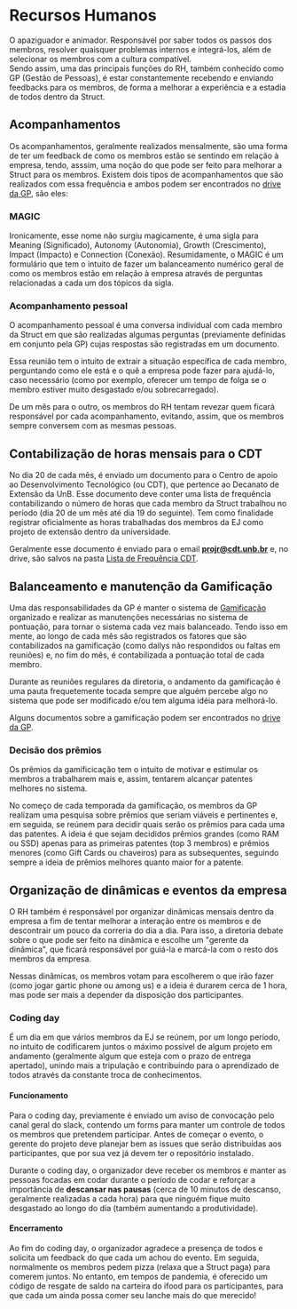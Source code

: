 # Recursos Humanos

O apaziguador e animador. Responsável por saber todos os passos dos membros, resolver quaisquer problemas internos e integrá-los, além de selecionar os membros com a cultura compatível.  
Sendo assim, uma das principais funções do RH, também conhecido como GP (Gestão de Pessoas), é estar constantemente recebendo e enviando feedbacks para os membros, de forma a melhorar a experiência e a estadia de todos dentro da Struct.

## Acompanhamentos

Os acompanhamentos, geralmente realizados mensalmente, são uma forma de ter um feedback de como os membros estão se sentindo em relação à empresa, tendo, asssim, uma noção do que pode ser feito para melhorar a Struct para os membros. Existem dois tipos de acompanhamentos que são realizados com essa frequência e ambos podem ser encontrados no [drive da GP](https://drive.google.com/drive/folders/1UjkJRqE3zGmMZ60WlP9BVEF7h_FpHVNd?usp=sharing), são eles:

### MAGIC

Ironicamente, esse nome não surgiu magicamente, é uma sigla para Meaning (Significado), Autonomy (Autonomia), Growth (Crescimento), Impact (Impacto) e Connection (Conexão). Resumidamente, o MAGIC é um formulário que tem o intuito de fazer um balanceamento numérico geral de como os membros estão em relação à empresa através de perguntas relacionadas a cada um dos tópicos da sigla.

### Acompanhamento pessoal

O acompanhamento pessoal é uma conversa individual com cada membro da Struct em que são realizadas algumas perguntas (previamente definidas em conjunto pela GP) cujas respostas são registradas em um documento.

Essa reunião tem o intuito de extrair a situação específica de cada membro, perguntando como ele está e o quê a empresa pode fazer para ajudá-lo, caso necessário (como por exemplo, oferecer um tempo de folga se o membro estiver muito desgastado e/ou sobrecarregado).

De um mês para o outro, os membros do RH tentam revezar quem ficará responsável por cada acompanhamento, evitando, assim, que os membros sempre conversem com as mesmas pessoas.


## Contabilização de horas mensais para o CDT

No dia 20 de cada mês, é enviado um documento para o Centro de apoio ao Desenvolvimento Tecnológico (ou CDT), que pertence ao Decanato de Extensão da UnB. Esse documento deve conter uma lista de frequência contabilizando o número de horas que cada membro da Struct trabalhou no período (dia 20 de um mês até dia 19 do seguinte). Tem como finalidade registrar oficialmente as horas trabalhadas dos membros da EJ como projeto de extensão dentro da universidade.

Geralmente esse documento é enviado para o email **projr@cdt.unb.br** e, no drive, são salvos na pasta [Lista de Frequência CDT](https://drive.google.com/drive/folders/1SYpy81GGvm-5mG0okBlwDzBxCoQGW95l?usp=sharing).



## Balanceamento e manutenção da Gamificação

Uma das responsabilidades da GP é manter o sistema de [Gamificação](../execucao/gamificacao/gamificacao.md) organizado e realizar as manutenções necessárias no sistema de pontuação, para tornar o sistema cada vez mais balanceado. Tendo isso em mente, ao longo de cada mês são registrados os fatores que são contabilizados na gamificação (como dailys não respondidos ou faltas em reuniões) e, no fim do mês, é contabilizada a pontuação total de cada membro.

Durante as reuniões regulares da diretoria, o andamento da gamificação é uma pauta frequetemente tocada sempre que alguém percebe algo no sistema que pode ser modificado e/ou tem alguma idéia para melhorá-lo.

Alguns documentos sobre a gamificação podem ser encontrados no [drive da GP](https://drive.google.com/drive/folders/1jW4_ePOPYQWstM4d5R_CfK7_y03vjdvu?usp=sharing).

### Decisão dos prêmios

Os prêmios da gamificicação tem o intuito de motivar e estimular os membros a trabalharem mais e, assim, tentarem alcançar patentes melhores no sistema.

No começo de cada temporada da gamificação, os membros da GP realizam uma pesquisa sobre prêmios que seriam viáveis e pertinentes e, em seguida, se reúnem para decidir quais serão os prêmios para cada uma das patentes. A ideia é que sejam decididos prêmios grandes (como RAM ou SSD) apenas para as primeiras patentes (top 3 membros) e prêmios menores (como Gift Cards ou chaveiros) para as subsequentes, seguindo sempre a ideia de prêmios melhores quanto maior for a patente.



## Organização de dinâmicas e eventos da empresa

O RH também é responsável por organizar dinâmicas mensais dentro da empresa a fim de tentar melhorar a interação entre os membros e de descontrair um pouco da correria do dia a dia. Para isso, a diretoria debate sobre o que pode ser feito na dinâmica e escolhe um "gerente da dinâmica", que ficará responsável por guiá-la e marcá-la com o resto dos membros da empresa.

Nessas dinâmicas, os membros votam para escolherem o que irão fazer (como jogar gartic phone ou among us) e a ideia é durarem cerca de 1 hora, mas pode ser mais a depender da disposição dos participantes.

### Coding day

É um dia em que vários membros da EJ se reúnem, por um longo período, no intuito de codificarem juntos o máximo possível de algum projeto em andamento (geralmente algum que esteja com o prazo de entrega apertado), unindo mais a tripulação e contribuindo para o aprendizado de todos através da constante troca de conhecimentos.

#### Funcionamento
Para o coding day, previamente é enviado um aviso de convocação pelo canal geral do slack, contendo um forms para manter um controle de todos os membros que pretendem participar. Antes de começar o evento, o gerente do projeto deve planejar bem as issues que serão distribuídas aos participantes, que por sua vez já devem ter o repositório instalado. 

Durante o coding day, o organizador deve receber os membros e manter as pessoas focadas em codar durante o período de codar e reforçar a importância de **descansar nas pausas** (cerca de 10 minutos de descanso, geralmente realizadas a cada hora) para que ninguém fique muito desgastado ao longo do dia (também aumentando a produtividade).

#### Encerramento
Ao fim do coding day, o organizador agradece a presença de todos e solicita um feedback do que cada um achou do evento. Em seguida, normalmente os membros pedem pizza (relaxa que a Struct paga) para comerem juntos. No entanto, em tempos de pandemia, é oferecido um código de resgate de saldo na carteira do ifood para os participantes, para que cada um ainda possa comer seu lanche mais do que merecido!
